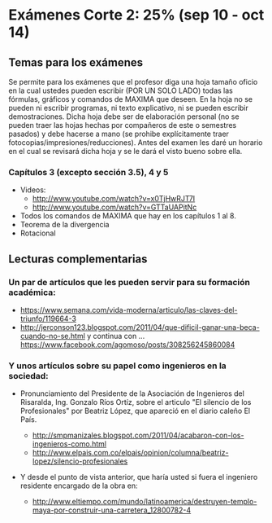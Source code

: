 # Exámenes Corte 2: 25% (sep 10 - oct 14)

## Temas para los exámenes
Se permite para los exámenes que el profesor diga una hoja tamaño oficio en la cual ustedes pueden escribir (POR UN SOLO LADO) todas las fórmulas, gráficos y comandos de MAXIMA que deseen. En la hoja no se pueden ni escribir programas, ni texto explicativo, ni se pueden escribir demostraciones. Dicha hoja debe ser de elaboración personal (no se pueden traer las hojas hechas por compañeros de este o semestres pasados) y debe hacerse a mano (se prohibe explícitamente traer fotocopias/impresiones/reducciones). Antes del examen les daré un horario en el cual se revisará dicha hoja y se le dará el visto bueno sobre ella.

### Capítulos 3 (excepto sección 3.5), 4 y 5
* Videos: 
  * <http://www.youtube.com/watch?v=x0TjHwRJT7I>
  * <http://www.youtube.com/watch?v=GTTaUAPitNc>
* Todos los comandos de MAXIMA que hay en los capítulos 1 al 8.
* Teorema de la divergencia
* Rotacional



## Lecturas complementarias
### Un par de artículos que les pueden servir para su formación académica:
* <https://www.semana.com/vida-moderna/articulo/las-claves-del-triunfo/119664-3>
* <http://jerconson123.blogspot.com/2011/04/que-dificil-ganar-una-beca-cuando-no-se.html> y continua con ... 
<https://www.facebook.com/agomoso/posts/308256245860084>

### Y unos artículos sobre su papel como ingenieros en la sociedad:
* Pronunciamiento del Presidente de la Asociación de Ingenieros del Risaralda, Ing. Gonzalo Ríos Ortíz, sobre el articulo "El silencio de los Profesionales" por Beatriz López, que apareció en el diario caleño El País.
  * <http://smpmanizales.blogspot.com/2011/04/acabaron-con-los-ingenieros-como.html>
  * <http://www.elpais.com.co/elpais/opinion/columna/beatriz-lopez/silencio-profesionales>
  
* Y desde el punto de vista anterior, que haría usted si fuera el ingeniero residente encargado de la obra en:
  * <http://www.eltiempo.com/mundo/latinoamerica/destruyen-templo-maya-por-construir-una-carretera_12800782-4>